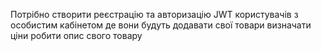 Потрібно створити реєстрацію та авторизацію JWT користувачів з особистим кабінетом де вони будуть додавати свої товари визначати ціни робити опис свого товару